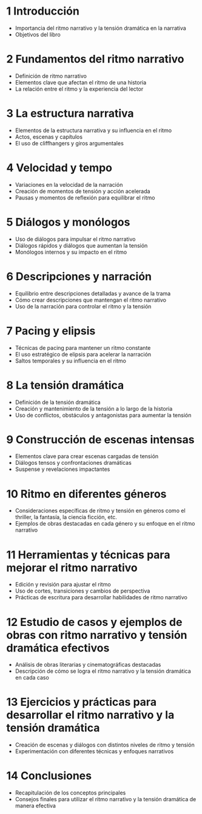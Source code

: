 # 1 Introducción
- Importancia del ritmo narrativo y la tensión dramática en la narrativa
- Objetivos del libro

# 2 Fundamentos del ritmo narrativo
- Definición de ritmo narrativo
- Elementos clave que afectan el ritmo de una historia
- La relación entre el ritmo y la experiencia del lector

# 3 La estructura narrativa
- Elementos de la estructura narrativa y su influencia en el ritmo
- Actos, escenas y capítulos
- El uso de cliffhangers y giros argumentales

# 4 Velocidad y tempo
- Variaciones en la velocidad de la narración
- Creación de momentos de tensión y acción acelerada
- Pausas y momentos de reflexión para equilibrar el ritmo

# 5 Diálogos y monólogos
- Uso de diálogos para impulsar el ritmo narrativo
- Diálogos rápidos y diálogos que aumentan la tensión
- Monólogos internos y su impacto en el ritmo

# 6 Descripciones y narración
- Equilibrio entre descripciones detalladas y avance de la trama
- Cómo crear descripciones que mantengan el ritmo narrativo
- Uso de la narración para controlar el ritmo y la tensión

# 7 Pacing y elipsis
- Técnicas de pacing para mantener un ritmo constante
- El uso estratégico de elipsis para acelerar la narración
- Saltos temporales y su influencia en el ritmo

# 8 La tensión dramática
- Definición de la tensión dramática
- Creación y mantenimiento de la tensión a lo largo de la historia
- Uso de conflictos, obstáculos y antagonistas para aumentar la tensión

# 9 Construcción de escenas intensas
- Elementos clave para crear escenas cargadas de tensión
- Diálogos tensos y confrontaciones dramáticas
- Suspense y revelaciones impactantes

# 10 Ritmo en diferentes géneros
 - Consideraciones específicas de ritmo y tensión en géneros como el thriller, la fantasía, la ciencia ficción, etc.
 - Ejemplos de obras destacadas en cada género y su enfoque en el ritmo narrativo

# 11 Herramientas y técnicas para mejorar el ritmo narrativo
 - Edición y revisión para ajustar el ritmo
 - Uso de cortes, transiciones y cambios de perspectiva
 - Prácticas de escritura para desarrollar habilidades de ritmo narrativo

# 12 Estudio de casos y ejemplos de obras con ritmo narrativo y tensión dramática efectivos
 - Análisis de obras literarias y cinematográficas destacadas
 - Descripción de cómo se logra el ritmo narrativo y la tensión dramática en cada caso

# 13 Ejercicios y prácticas para desarrollar el ritmo narrativo y la tensión dramática
 - Creación de escenas y diálogos con distintos niveles de ritmo y tensión
 - Experimentación con diferentes técnicas y enfoques narrativos

# 14 Conclusiones
 - Recapitulación de los conceptos principales
 - Consejos finales para utilizar el ritmo narrativo y la tensión dramática de manera efectiva
